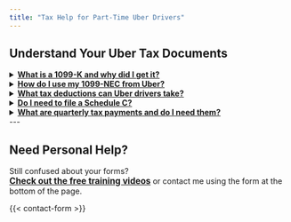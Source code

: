 ```yaml
---
title: "Tax Help for Part-Time Uber Drivers"
---
```


## Understand Your Uber Tax Documents

<details>
  <summary><strong><a href="/1099-k/">What is a 1099-K and why did I get it?</a></strong></summary>
  <p>The 1099-K shows your total Uber earnings. You'll need this to report income on your taxes. Click to learn more.</p>
</details>

<details>
  <summary><strong><a href="/1099-nec/">How do I use my 1099-NEC from Uber?</a></strong></summary>
  <p>This form may show referral bonuses or other earnings outside rides. Click to learn how to file it right.</p>
</details>

<details>
  <summary><strong><a href="/deductions-checklist/">What tax deductions can Uber drivers take?</a></strong></summary>
  <p>Learn what expenses to track and get your free checklist. Click to grab it!</p>
</details>

<details>
  <summary><strong><a href="/schedule-c/">Do I need to file a Schedule C?</a></strong></summary>
  <p>Yes – the Schedule C is the IRS form for reporting self-employment income and expenses. Click to see how it works.</p>
</details>

<details>
  <summary><strong><a href="/quarterly-training/">What are quarterly tax payments and do I need them?</a></strong></summary>
  <p>Learn how to avoid IRS penalties with our step-by-step training. Click for access.</p>
</details>
---

## Need Personal Help?

Still confused about your forms?  
<a href="/training/" style="font-weight:bold; font-size:1.1em;">Check out the free training videos</a> or contact me using the form at the bottom of the page.

{{< contact-form >}}


